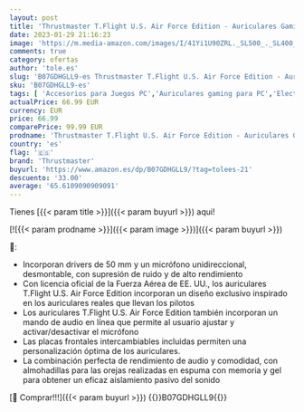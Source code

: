 ```yaml
---
layout: post
title: 'Thrustmaster T.Flight U.S. Air Force Edition - Auriculares Gaming para PS5 / PS4 / Xbox Series X|S / Xbox One / PC / Switch - Licencia Oficial U.S. Air Force'
date: 2023-01-29 21:16:23
image: 'https://m.media-amazon.com/images/I/41Yi1U90ZRL._SL500_._SL400_.jpg'
comments: true
category: ofertas
author: 'tole.es'
slug: 'B07GDHGLL9-es Thrustmaster T.Flight U.S. Air Force Edition - Auriculares...'
sku: 'B07GDHGLL9-es'
tags: [ 'Accesorios para Juegos PC','Auriculares gaming para PC','Electrónica','Juegos y Accesorios para PC','Videojuegos','ps4','ps5','thrustmaster','xbox','🇪🇸', ]
actualPrice: 66.99 EUR
currency: EUR
price: 66.99
comparePrice: 99.99 EUR
prodname: 'Thrustmaster T.Flight U.S. Air Force Edition - Auriculares Gaming para PS5 / PS4 / Xbox Series X|S / Xbox One / PC / Switch - Licencia Oficial U.S. Air Force'
country: 'es'
flag: '🇪🇸'
brand: 'Thrustmaster'
buyurl: 'https://www.amazon.es/dp/B07GDHGLL9/?tag=tolees-21'
descuento: '33.00'
average: '65.6109090909091'
---
```


Tienes [{{< param title >}}]({{< param buyurl >}}) aqui!

[![{{< param prodname >}}]({{< param image >}})]({{< param buyurl >}})

🔎:

- Incorporan drivers de 50 mm y un micrófono unidireccional, desmontable, con supresión de ruido y de alto rendimiento
- Con licencia oficial de la Fuerza Aérea de EE. UU., los auriculares T.Flight U.S. Air Force Edition incorporan un diseño exclusivo inspirado en los auriculares reales que llevan los pilotos
- Los auriculares T.Flight U.S. Air Force Edition también incorporan un mando de audio en línea que permite al usuario ajustar y activar/desactivar el micrófono
- Las placas frontales intercambiables incluidas permiten una personalización óptima de los auriculares.
- La combinación perfecta de rendimiento de audio y comodidad, con almohadillas para las orejas realizadas en espuma con memoria y gel para obtener un eficaz aislamiento pasivo del sonido

[🛒 Comprar!!!]({{< param buyurl >}})
{{<world>}}B07GDHGLL9{{</world>}}
